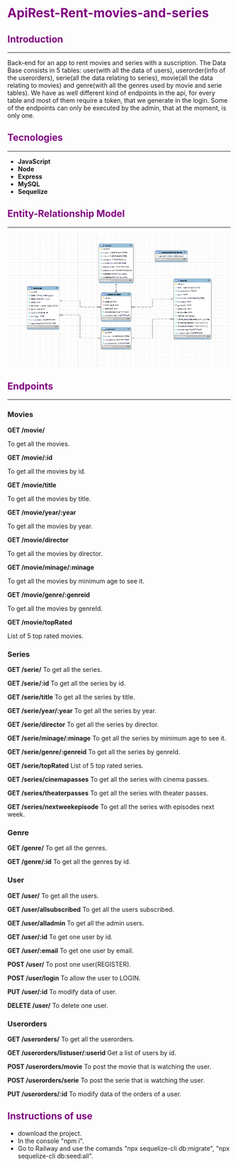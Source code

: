 # <font color="purple">ApiRest-Rent-movies-and-series</font>

## <font color="purple">Introduction</font>

---

Back-end for an app to rent movies and series with a suscription.
The Data Base consists in 5 tables: user(with all the data of users), userorder(info of the userorders), serie(all the data relating to series), movie(all the data relating to movies) and genre(with all the genres used by movie and serie tables).
We have as well different kind of endpoints in the api, for every table and most of them require a token, that we generate in the login. Some of the endpoints can only be executed by the admin, that at the moment, is only one.

## <font color="purple">Tecnologies</font>

---

-   **JavaScript**
-   **Node**
-   **Express**
-   **MySQL**
-   **Sequelize**

## <font color="purple">Entity-Relationship Model </font>

---

<center><img src="/img readme/Screenshot_4.png" width="500" height="300"></center>

## <font color="purple">Endpoints</font>

---

### Movies

**GET /movie/**

To get all the movies.

**GET /movie/:id**

To get all the movies by id.

**GET /movie/title**

To get all the movies by title.

**GET /movie/year/:year**

To get all the movies by year.

**GET /movie/director**

To get all the movies by director.

**GET /movie/minage/:minage**

To get all the movies by minimum age to see it.

**GET /movie/genre/:genreid**

To get all the movies by genreId.

**GET /movie/topRated**

List of 5 top rated movies.

### Series

**GET /serie/**
To get all the series.

**GET /serie/:id**
To get all the series by id.

**GET /serie/title**
To get all the series by title.

**GET /serie/year/:year**
To get all the series by year.

**GET /serie/director**
To get all the series by director.

**GET /serie/minage/:minage**
To get all the series by minimum age to see it.

**GET /serie/genre/:genreid**
To get all the series by genreId.

**GET /serie/topRated**
List of 5 top rated series.

**GET /series/cinemapasses**
To get all the series with cinema passes.

**GET /series/theaterpasses**
To get all the series with theater passes.

**GET /series/nextweekepisode**
To get all the series with episodes next week.

### Genre

**GET /genre/**
To get all the genres.

**GET /genre/:id**
To get all the genres by id.

### User

**GET /user/**
To get all the users.

**GET /user/allsubscribed**
To get all the users subscribed.

**GET /user/alladmin**
To get all the admin users.

**GET /user/:id**
To get one user by id.

**GET /user/:email**
To get one user by email.

**POST /user/**
To post one user(REGISTER).

**POST /user/login**
To allow the user to LOGIN.

**PUT /user/:id**
To modify data of user.

**DELETE /user/**
To delete one user.

### Userorders

**GET /userorders/**
To get all the userorders.

**GET /userorders/listuser/:userid**
Get a list of users by id.

**POST /userorders/movie**
To post the movie that is watching the user.

**POST /userorders/serie**
To post the serie that is watching the user.

**PUT /userorders/:id**
To modify data of the orders of a user.

## <font color="purple">Instructions of use</font>

-   download the project.
-   In the console "npm i".
-   Go to Railway and use the comands "npx sequelize-cli db:migrate", "npx sequelize-cli db:seed:all".

